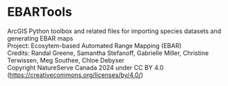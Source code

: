 # EBARTools
ArcGIS Python toolbox and related files for importing species datasets and generating EBAR maps<br>
Project: Ecosytem-based Automated Range Mapping (EBAR)<br>
Credits: Randal Greene, Samantha Stefanoff, Gabrielle Miller, Christine Terwissen, Meg Southee, Chloe Debyser<br>
Copyright NatureServe Canada 2024 under CC BY 4.0 (https://creativecommons.org/licenses/by/4.0/)